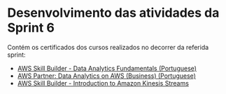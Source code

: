# Desenvolvimento das atividades da Sprint 6

Contém os certificados dos cursos realizados no decorrer da referida sprint:

- [AWS Skill Builder - Data Analytics Fundamentals (Portuguese)](https://github.com/telmacarvalho/programa_de_bolsas_compass/blob/main/Sprint%206/Certificados/Certificado%20Data%20Analytics%20Fundamentals.pdf)
- [AWS Partner: Data Analytics on AWS (Business) (Portuguese)](https://github.com/telmacarvalho/programa_de_bolsas_compass/blob/main/Sprint%206/Certificados/Certificado%20Data%20Analytics%20on%20AWS%20(Business).pdf)
- [AWS Skill Builder - Introduction to Amazon Kinesis Streams](https://github.com/telmacarvalho/programa_de_bolsas_compass/blob/main/Sprint%206/Certificados/Certificado%20Introduction%20to%20Amazon%20Kinesis%20Analytics.pdf)
<!-- - AWS Skill Builder - Introduction to Amazon Kinesis Analytics
- AWS Skill Builder - Introduction to Amazon Elastic MapReduce (EMR) (Portuguese)
- AWS Skill Builder - Introduction to Amazon Athena (Portuguese)
- AWS Skill Builder - Introduction to Amazon Quicksight (Portuguese)
- AWS Skill Builder - Introduction to AWS IoT Analytics
- AWS Skill Builder - Getting Started with Amazon Redshift
- AWS Skill Builder - Deep Dive into Concepts and Tools for Analyzing Streaming Data (Portuguese)
- AWS Skill Builder - Best Practices for Data Warehousing with Amazon Redshift (Portuguese)
- AWS Skill Builder - Serverless Analytics (Portuguese)
- AWS Skill Builder - Why Analytics for Games (Portuguese) -->